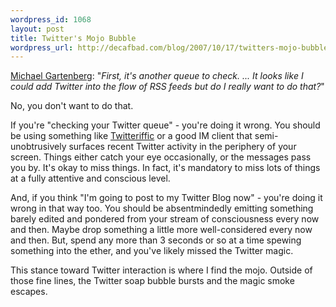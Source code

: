 ```yaml
--- 
wordpress_id: 1068
layout: post
title: Twitter's Mojo Bubble
wordpress_url: http://decafbad.com/blog/2007/10/17/twitters-mojo-bubble
---
```

<p><a href="http://weblogs.jupiterresearch.com/analysts/gartenberg/archives/2007/10/still_not_twitt.html">Michael Gartenberg</a>: "<i>First, it's another queue to check. ... It looks like I could add Twitter into the flow of RSS feeds but do I really want to do that?</i>"</p>
<p>No, you don't want to do that.</p>
<p>If you're "checking your Twitter queue" - you're doing it wrong.  You should be using something like <a href="http://iconfactory.com/software/twitterrific">Twitteriffic</a> or a good IM client that semi-unobtrusively surfaces recent Twitter activity in the periphery of your screen.  Things either catch your eye occasionally, or the messages pass you by.  It's okay to miss things.  In fact, it's mandatory to miss lots of things at a fully attentive and conscious level.</p>
<p>And, if you think "I'm going to post to my Twitter Blog now" - you're doing it wrong in that way too.  You should be absentmindedly emitting something barely edited and pondered from your stream of consciousness every now and then.  Maybe drop something a little more well-considered every now and then.  But, spend any more than 3 seconds or so at a time spewing something into the ether, and you've likely missed the Twitter magic.</p>
<p>This stance toward Twitter interaction is where I find the mojo.  Outside of those fine lines, the Twitter soap bubble bursts and the magic smoke escapes.</p>
